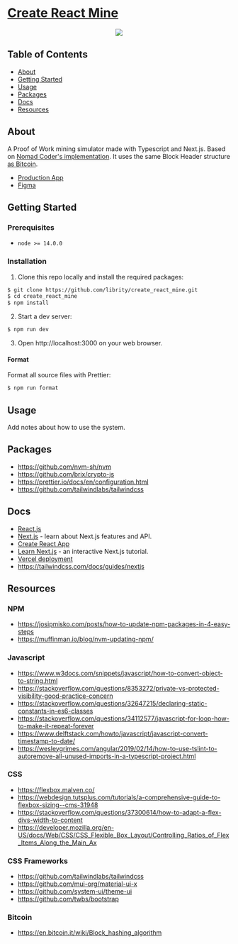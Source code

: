 # [Create React Mine](https://create-react-mine.vercel.app/)

<p align="center">
  <img src=".github/">
</p>

## Table of Contents

- [About](#about)
- [Getting Started](#getting_started)
- [Usage](#usage)
- [Packages](#packages)
- [Docs](#docs)
- [Resources](#resources)

## About <a name = "about"></a>

A Proof of Work mining simulator made with Typescript and Next.js.
Based on [Nomad Coder's implementation](https://mining-simulator.netlify.app/).
It uses the same Block Header structure
[as Bitcoin](https://en.bitcoin.it/wiki/Block_hashing_algorithm).

- [Production App](https://create-react-mine.vercel.app/)
- [Figma](https://www.figma.com/file/d4ZQuLT7CVqr161wB1yAzX/Create-React-Mine?node-id=0%3A1)

## Getting Started <a name = "getting_started"></a>

### Prerequisites

- `node >= 14.0.0`

### Installation

1. Clone this repo locally and install the required packages:

```bash
$ git clone https://github.com/librity/create_react_mine.git
$ cd create_react_mine
$ npm install
```

2. Start a dev server:

```bash
$ npm run dev
```

3. Open http://localhost:3000 on your web browser.

#### Format

Format all source files with Prettier:

```bash
$ npm run format
```

## Usage <a name = "usage"></a>

Add notes about how to use the system.

## Packages <a name = "packages"></a>

- https://github.com/nvm-sh/nvm
- https://github.com/brix/crypto-js
- https://prettier.io/docs/en/configuration.html
- https://github.com/tailwindlabs/tailwindcss

## Docs <a name = "docs"></a>

- [React.js](https://reactjs.org/docs/getting-started.html)
- [Next.js](https://nextjs.org/docs) - learn about Next.js features and API.
- [Create React App](https://create-react-app.dev/docs/getting-started)
- [Learn Next.js](https://nextjs.org/learn) - an interactive Next.js tutorial.
- [Vercel deployment](https://nextjs.org/docs/deployment)
- https://tailwindcss.com/docs/guides/nextjs

## Resources <a name = "resources"></a>

### NPM

- https://josipmisko.com/posts/how-to-update-npm-packages-in-4-easy-steps
- https://muffinman.io/blog/nvm-updating-npm/

### Javascript

- https://www.w3docs.com/snippets/javascript/how-to-convert-object-to-string.html
- https://stackoverflow.com/questions/8353272/private-vs-protected-visibility-good-practice-concern
- https://stackoverflow.com/questions/32647215/declaring-static-constants-in-es6-classes
- https://stackoverflow.com/questions/34112577/javascript-for-loop-how-to-make-it-repeat-forever
- https://www.delftstack.com/howto/javascript/javascript-convert-timestamp-to-date/
- https://wesleygrimes.com/angular/2019/02/14/how-to-use-tslint-to-autoremove-all-unused-imports-in-a-typescript-project.html

### CSS

- https://flexbox.malven.co/
- https://webdesign.tutsplus.com/tutorials/a-comprehensive-guide-to-flexbox-sizing--cms-31948
- https://stackoverflow.com/questions/37300614/how-to-adapt-a-flex-divs-width-to-content
- https://developer.mozilla.org/en-US/docs/Web/CSS/CSS_Flexible_Box_Layout/Controlling_Ratios_of_Flex_Items_Along_the_Main_Ax

### CSS Frameworks

- https://github.com/tailwindlabs/tailwindcss
- https://github.com/mui-org/material-ui-x
- https://github.com/system-ui/theme-ui
- https://github.com/twbs/bootstrap

### Bitcoin

- https://en.bitcoin.it/wiki/Block_hashing_algorithm

